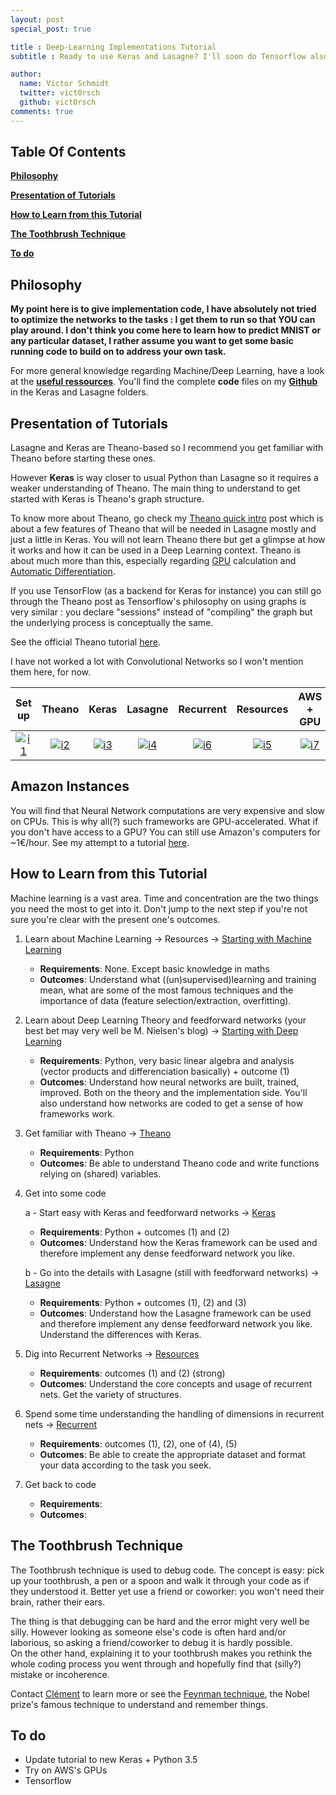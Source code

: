 ```yaml
---
layout: post
special_post: true

title : Deep-Learning Implementations Tutorial
subtitle : Ready to use Keras and Lasagne? I'll soon do Tensorflow also.

author:
  name: Victor Schmidt
  twitter: vict0rsch
  github: vict0rsch
comments: true
---
```



## Table Of Contents

**[Philosophy](#philosophy)**  

**[Presentation of Tutorials](#presentation-of-tutorials)**  

**[How to Learn from this Tutorial](#how-to-learn-from-this-tutorial)** 
 
**[The Toothbrush Technique](#the-toothbrush-technique)**

**[To do](#to-do)**

## Philosophy

**My point here is to give implementation code, I have absolutely not tried to optimize the networks to the tasks : I get them to run so that YOU can play around. I don't think you come here to learn how to predict MNIST or any particular dataset, I rather assume you want to get some basic running code to build on to address your own task.** 

For more general knowledge regarding Machine/Deep Learning, have a look at the **[useful ressources](/resources)**. You'll find the complete **code** files on my **[Github](https://github.com/vict0rsch/deep_learning)** in the Keras and Lasagne folders.

## Presentation of Tutorials

Lasagne and Keras are Theano-based so I recommend you get familiar with Theano before starting these ones.  

However **Keras** is way closer to usual Python than Lasagne so it requires a weaker understanding of Theano. The main thing to understand to get started with Keras is Theano's graph structure.


To know more about Theano, go check my [Theano quick intro](/2016/01/20/theano/) post which is about a few features of Theano that will be needed in Lasagne mostly and just a little in Keras. You will not learn Theano there but get a glimpse at how it works and how it can be used in a Deep Learning context. Theano is about much more than this, especially regarding [GPU](http://deeplearning.net/software/theano/tutorial/using_gpu.html) calculation and [Automatic Differentiation](http://deeplearning.net/software/theano/tutorial/gradients.html). 

If you use TensorFlow (as a backend for Keras for instance) you can still go through the Theano post as Tensorflow's philosophy on using graphs is very similar : you declare "sessions" instead of "compiling" the graph but the underlying process is conceptually the same.


See the official Theano tutorial [here](http://deeplearning.net/software/theano/tutorial/).

I have not worked a lot with Convolutional Networks so I won't mention them here, for now.

| Set up  | Theano   | Keras | Lasagne |Recurrent| Resources | AWS + GPU | Lose Time |
|:---------: | :----------: | :-------: | :---------: | :-----------: | :-----------: | :--------: | :--------:|
|[![i1][setup-image]](/2016/11/30/setup/) | [![i2][theano-image]](/2016/01/20/theano/) | [![i3][keras-image]](/tutorials/keras) | [![i4][lasagne-image]](/tutorials/lasagne) | [![i6][recurrent-image]](/2016/01/13/recurrent/) | [![i5][resources-image]](/resources/) | [![i7][cloud-image]](/2016/12/03/aws_gpu/) | [![i6][time-image]](http://9gag.com/)|

## Amazon Instances
You will find that Neural Network computations are very expensive and slow on CPUs. This is why all(?) such frameworks are GPU-accelerated. What if you don't have access to a GPU? You can still use Amazon's computers for ~1€/hour. See my attempt to a tutorial [here](/2016/12/03/aws_gpu/).

## How to Learn from this Tutorial

Machine learning is a vast area. Time and concentration are the two things you need the most to get into it. Don't jump to the next step if you're not sure you're clear with the present one's outcomes. 


1. Learn about Machine Learning -> Resources -> [Starting with Machine Learning](/resources/#starting-with-machine-learning)
    * **Requirements**: None. Except basic knowledge in maths
    * **Outcomes**: Understand what ((un)supervised)learning and training mean, what are some of the most famous techniques and the importance of data (feature selection/extraction, overfitting).


2. Learn about Deep Learning Theory and feedforward networks (your best bet may very well be M. Nielsen's blog)  -> [Starting with Deep Learning](/resources/#starting-with-deep-learning)
    * **Requirements**: Python, very basic linear algebra and analysis (vector products and differenciation basically) + outcome (1)
    * **Outcomes**: Understand how neural networks are built, trained, improved. Both on the theory and the implementation side. You'll also understand how networks are coded to get a sense of how frameworks work.


3. Get familiar with Theano -> [Theano](/2016/01/20/theano/)
    * **Requirements**: Python
    * **Outcomes**: Be able to understand Theano code and write functions relying on (shared) variables. 


4. Get into some code 

	a - Start easy with Keras and feedforward networks -> [Keras](/tutorials/keras/feedforward/)

    * **Requirements**: Python + outcomes (1) and (2)
	* **Outcomes**: Understand how the Keras framework can be used and therefore implement any dense feedforward network you like.
  
	b - Go into the details with Lasagne (still with feedforward networks) -> [Lasagne](/tutorials/lasagne/feedforward/)

	* **Requirements**: Python + outcomes (1), (2) and (3)
	* **Outcomes**: Understand how the Lasagne framework can be used and therefore implement any dense feedforward network you like. Understand the differences with Keras.

  
5. Dig into Recurrent Networks -> [Resources](/resources/#on-recurrent-neural-networks) 
    * **Requirements**: outcomes (1) and (2) (strong)
    * **Outcomes**: Understand the core concepts and usage of recurrent nets. Get the variety of structures.


6. Spend some time understanding the handling of dimensions in recurrent nets -> [Recurrent](/2016/01/13/recurrent/)
    * **Requirements**: outcomes (1), (2), one of (4), (5)
    * **Outcomes**: Be able to create the appropriate dataset and format your data according to the task you seek.


7. Get back to code  
    * **Requirements**:
    * **Outcomes**:



## The Toothbrush Technique

The Toothbrush technique is used to debug code. The concept is easy: pick up your toothbrush, a pen or a spoon and walk it through your code as if they understood it. Better yet use a friend or coworker: you won't need their brain, rather their ears. 

The thing is that debugging can be hard and the error might very well be silly. However looking as someone else's code is often hard and/or laborious, so asking a friend/coworker to debug it is hardly possible.  
On the other hand, explaining it to your toothbrush makes you rethink the whole coding process you went through and hopefully find that (silly?) mistake or incoherence. 

Contact [Clément](https://www.linkedin.com/in/cl%C3%A9ment-nicolle-18ba2267) to learn more or see the [Feynman technique](https://www.youtube.com/watch?v=tkm0TNFzIeg), the Nobel prize's famous technique to understand and remember things.


## To do 

* Update tutorial to new Keras + Python 3.5
* Try on AWS's GPUs
* Tensorflow

<br> 
	
[theano-image]: http://s18.postimg.org/cuim8chtx/four56.png
[resources-image]: http://s22.postimg.org/6alksj4t9/idea14.png
[lasagne-image]: http://s24.postimg.org/5sotgm269/stack13.png
[keras-image]: http://s12.postimg.org/xvsdbaepl/unicorn.png
[setup-image]: http://s2.postimg.org/hgrwawlid/three115.png
[time-image]: http://s22.postimg.org/y0v2jhcf1/clock164.png
[recurrent-image]: http://s12.postimg.org/fdm1mirux/graph16.png
[cloud-image]: http://s4.postimg.org/99096dk9p/cloud_computing.png
